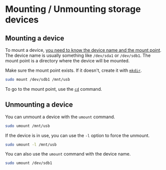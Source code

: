 # Mounting / Unmounting storage devices

## Mounting a device

To mount a device, [you need to know the device name and the mount point](/terminal/lsblk.md). The device name is usually something like `/dev/sda1` or `/dev/sdb1`. The mount point is a directory where the device will be mounted.

Make sure the mount point exists. If it doesn't, create it with [`mkdir`](/terminal/basic.md#mkdir-make-directory).

```bash
sudo mount /dev/sdb1 /mnt/usb
```

To go to the mount point, use the [`cd`](/terminal/basic.md#cd-change-directory) command.

## Unmounting a device

You can unmount a device with the `umount` command.

```bash
sudo umount /mnt/usb
```

If the device is in use, you can use the `-l` option to force the unmount.

```bash
sudo umount -l /mnt/usb
```

You can also use the `umount` command with the device name.

```bash
sudo umount /dev/sdb1
```
